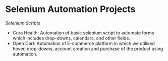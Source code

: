 # Selenium Automation Projects

*Selenium Scripts*

- Cura Health: Automation of basic selenium script to automate forms which includes drop-downs, calendars, and other fields.
- Open Cart: Automation of E-commerce platform in which we utilised hover, drop-downs, account creation and purchase of the product using automation.

